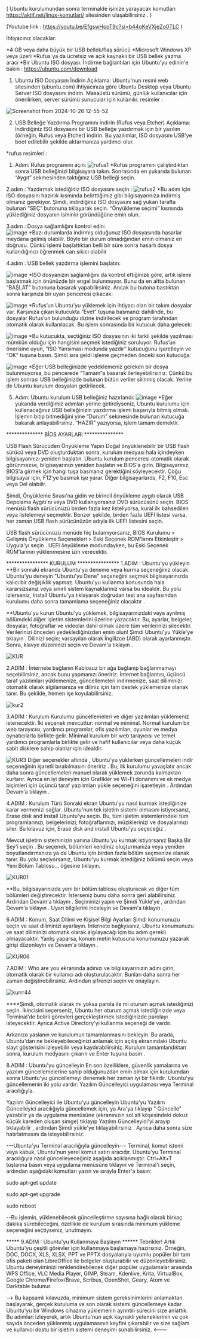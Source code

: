 ( Ubuntu kurulumundan sonra terminalde işinize yarayacak komutları https://aktif.net/linux-komutlari/ sitesinden ulaşabilirsiniz . )

(Youtube link : https://youtu.be/EfgswHooT9c?si=b44oKeVXjeZo0TLC )

İhtiyacınız olacaklar:

*4 GB veya daha büyük bir USB bellek/flaş sürücü
*Microsoft Windows XP veya üzeri
*Rufus  ya da ücretsiz ve açık kaynaklı bir USB bellek yazma aracı
*Bir Ubuntu ISO dosyası. İndirme bağlantıları için Ubuntu'yu edinin'e bakın : https://ubuntu.com/download


1. Ubuntu ISO Dosyasını İndirin
Açıklama: Ubuntu'nun resmi web sitesinden (ubuntu.com) ihtiyacınıza göre Ubuntu Desktop veya Ubuntu Server ISO dosyasını indirin. Masaüstü sürümü, günlük kullanıcılar için önerilirken, server sürümü sunucular için kullanılır.
resimler :

![Screenshot from 2024-10-26 12-55-52](https://github.com/user-attachments/assets/27955a33-8b33-4383-85b1-d0959ff40a49)

2. USB Belleğe Yazdırma Programını İndirin (Rufus veya Etcher)
Açıklama: İndirdiğiniz ISO dosyasını bir USB belleğe yazdırmak için bir yazılım (örneğin, Rufus veya Etcher) indirin. Bu yazılımlar, ISO dosyasını USB'ye boot edilebilir şekilde aktarmanıza yardımcı olur.

*rufus resimleri :
1. Adım: Rufus programını açın:
![rufus1](https://github.com/user-attachments/assets/430b5dff-f505-4dcf-ad3e-a1fd71958b91)
*Rufus programını çalıştırdıktan sonra USB belleğinizi bilgisayara takın. Sonrasında en yukarıda bulunan “Aygıt” sekmesinden taktığınız USB belleği seçin.

2.adım : Yazdırmak istediğiniz ISO dosyasını seçin :
![rufus2](https://github.com/user-attachments/assets/79824c6e-0415-419d-8e46-cd9cf6022681)
*Bu adım için ISO dosyasını hazırlık kısmında belirttiğimiz gibi bilgisayarınıza indirmiş olmanız gerekiyor. Şimdi, indirdiğiniz ISO dosyasını sağ yukarı tarafta bulunan “SEÇ” butonuna tıklayarak seçin. “Önyükleme seçimi” kısmında yüklediğiniz dosyanın isminin göründüğüne emin olun.

3.adım : Dosya sağlamlığını kontrol edin:         
![image](https://github.com/user-attachments/assets/8e277877-77bd-4def-9023-40d5eb7a32a8)
*Bazı durumlarda indirmiş olduğunuz ISO dosyasında hasarlar meydana gelmiş olabilir. Böyle bir durum olmadığından emin olmanız en doğrusu. Çünkü işlemi başlattıktan belli bir süre sonra hasarlı dosya kullandığınızı öğrenmek can sıkıcı olabilir

4.adım : USB bellek yazdırma işlemini başlatın:

![image](https://github.com/user-attachments/assets/382b1a49-4023-4e19-b477-5c854c9da84c)
*ISO dosyanızın sağlamlığını da kontrol ettiğinize göre, artık işlemi başlatmak için önünüzde bir engel bulunmuyor. Bunu da en altta bulunan “BAŞLAT” butonuna basarak yapabilirsiniz. Ancak bu butona bastıktan sonra karşınıza bir uyarı penceresi çıkacak:

![image](https://github.com/user-attachments/assets/79abf057-86fa-44fb-8f45-19b4818d6b81)
*Rufus’un Ubuntu’yu yüklemek için ihtiyacı olan bir takım dosyalar var. Karşınıza çıkan kutucukta “Evet” tuşuna basmanız dahilinde, bu dosyalar Rufus’un bulunduğu dizine indirilecek ve program tarafından otomatik olarak kullanılacak. Bu işlem sonrasında bir kutucuk daha gelecek:


![image](https://github.com/user-attachments/assets/a933da9a-6c74-479e-9be2-17c1291ba122)
*Bu kutucukta, seçtiğiniz ISO dosyasının iki farklı şekilde yazılması mümkün olduğu için hangisini seçmek istediğiniz soruluyor. Rufus’un önerisine uyun, “ISO Yansıması modunda yazdır” kutucuğunu işaretleyin ve “OK” tuşuna basın. Şimdi sıra geldi işleme geçmeden önceki son kutucuğa:


![image](https://github.com/user-attachments/assets/ca9bf710-c7f1-40d3-a103-c88dc5fe6a9b)
*Eğer USB belleğinizde yedeklemeniz gereken bir dosya bulunmuyorsa, bu pencerede “Tamam”a basarak ilerleyebilirsiniz. Çünkü bu işlem sonrası USB belleğinizde bulunan bütün veriler silinmiş olacak. Yerine de Ubuntu kurulum dosyaları getirilecek.

5. Adım: Ubuntu kurulum USB belleğiniz hazırlandı:
![image](https://github.com/user-attachments/assets/75d7694c-d249-4431-8ddf-9d25290ee734)
*Eğer yukarıda verdiğimiz adımları yerine getirdiyseniz, Ubuntu kurulumu için kullanacağınız USB belleğinizin yazdırma işlemi başarıyla bitmiş olmalı. İşlemin bitip bitmediğini yine “Durum” sekmesinde bulunan kutucuğa bakarak anlayabilirsiniz. “HAZIR” yazıyorsa, işlem tamam demektir.


************** BİOS AYARLARI ***************

USB Flash Sürücüden Önyükleme Yapın
Doğal önyüklenebilir bir USB flash sürücü veya DVD oluşturduktan sonra, kurulum medyası hala içindeyken bilgisayarınızı yeniden başlatın. Ubuntu kurulum penceresi otomatik olarak görünmezse, bilgisayarınızı yeniden başlatın ve BIOS'a girin. Bilgisayarınız, BIOS'a girmek için hangi tuşa basmanız gerektiğini söyleyecektir. Çoğu bilgisayar için, F12'ye basmak işe yarar. Diğer bilgisayarlarda, F2, F10, Esc veya Del olabilir.

Şimdi, Önyükleme Sırası'na gidin ve birincil önyükleme aygıtı olarak USB Depolama Aygıtı'nı veya DVD kullanıyorsanız DVD sürücüsünü seçin. BIOS menüsü flash sürücünüzü birden fazla kez listeliyorsa, kural ilk bahsedilen veya listelemeyi seçmektir. Benzer şekilde, birden fazla UEFI listesi varsa, her zaman USB flash sürücünüzün adıyla ilk UEFI listesini seçin.

USB flash sürücünüzü menüde hiç bulamıyorsanız, BIOS Kurulumu > Gelişmiş Önyükleme Seçenekleri > Eski Seçenek ROM'larını Etkinleştir > Uygula'yı seçin . UEFI önyükleme modundayken, bu Eski Seçenek ROM'larının yüklenmesine izin verecektir.

**************** KURULUM ****************
1.ADIM : Ubuntu'yu yükleyin
**Bir sonraki ekranda Ubuntu'yu deneme veya kurma seçeneğiniz olacak.
Ubuntu'yu deneyin
"Ubuntu'yu Dene" seçeneğini seçmek bilgisayarınızda kalıcı bir değişiklik yapmaz. Ubuntu'yu kullanma konusunda hala kararsızsanız veya sınırlı sistem kaynaklarınız varsa bu idealdir. Bu yolu izlerseniz, Install Ubuntu'ya tıklayarak doğrudan test ana sayfasından kurulumu daha sonra tamamlama seçeneğiniz olacaktır .

**Ubuntu'yu kurun
Ubuntu'yu yüklemek, bilgisayarınızdaki veya ayrılmış bölümdeki diğer işletim sistemlerini üzerine yazacaktır. Bu, ayarlar, belgeler, dosyalar, fotoğraflar ve videolar dahil olmak üzere tüm verilerinizi silecektir. Verilerinizi önceden yedeklediğinizden emin olun! Şimdi Ubuntu'yu Yükle'ye tıklayın .
Dilinizi seçin; varsayılan olarak İngilizce (ABD) olarak ayarlanmıştır. Sonra, klavye düzeninizi seçin ve Devam'a tıklayın .

![KUR](https://github.com/user-attachments/assets/fa28f45d-7749-4ddc-a0aa-da3d2c1ad1ef)

2.ADIM : İnternete bağlanın
Kablosuz bir ağa bağlanıp bağlanmamayı seçebilirsiniz, ancak bunu yapmanızı öneririz. İnternet bağlantısı, üçüncü taraf yazılımları yüklemenize, güncellemeleri indirmenize, saat diliminizi otomatik olarak algılamanıza ve diliniz için tam destek yüklemenize olanak tanır. Bu şekilde, hemen işe koyulabilirsiniz.

![kur2](https://github.com/user-attachments/assets/f1174853-b16f-463c-845e-cb073c03b044)

3.ADIM : Kurulum Kurulumu
güncellemeleri ve diğer yazılımları yüklemeniz istenecektir. İki seçenek mevcuttur: normal ve minimal. Normal kurulum bir web tarayıcısı, yardımcı programlar, ofis yazılımları, oyunlar ve medya oynatıcılarla birlikte gelir. Minimal kurulum bir web tarayıcısı ve temel yardımcı programlarla birlikte gelir ve hafif kullanıcılar veya daha küçük sabit disklere sahip olanlar için idealdir.

![KUR3](https://github.com/user-attachments/assets/242cab31-a624-42f4-ab0f-2d64019d656a)
Diğer seçenekler altında , Ubuntu'yu yüklerken güncellemeleri indir seçeneğinin işaretli bırakılmasını öneririz . Bu, ilk kurulumu yavaşlatır ancak daha sonra güncellemeleri manuel olarak yüklemek zorunda kalmaktan kurtarır. Ayrıca en iyi deneyim için Grafikler ve Wi-Fi donanımı ve ek medya biçimleri için üçüncü taraf yazılımları yükle seçeneğini işaretleyin . Ardından Devam'a tıklayın .

4.ADIM : Kurulum Türü
Sonraki ekran Ubuntu'yu nasıl kurmak istediğinize karar vermenizi sağlar. Ubuntu'nun tek işletim sistemi olmasını istiyorsanız, Erase disk and install Ubuntu'yu seçin. Bu, tüm işletim sistemlerindeki tüm programlarınızı, belgelerinizi, fotoğraflarınızı, müziklerinizi ve dosyalarınızı siler. Bu kılavuz için, Erase disk and install Ubuntu'yu seçeceğiz .

Mevcut işletim sisteminizin yanına Ubuntu'yu kurmak istiyorsanız Başka Bir Şey'i seçin . Bu seçenek, bölümleri kendiniz oluşturmanıza veya yeniden boyutlandırmanıza ya da Ubuntu için birden fazla bölüm seçmenize olanak tanır. Bu yolu seçiyorsanız, Ubuntu'yu kurmak istediğiniz bölümü seçin veya Yeni Bölüm Tablosu... öğesine tıklayın.

![KUR01](https://github.com/user-attachments/assets/ae88df20-fa14-4592-8c08-1765a9103e67)

**Bu, bilgisayarınızda yeni bir bölüm tablosu oluşturacak ve diğer tüm bölümleri değiştirecektir. İsterseniz bunu daha sonra geri alabilirsiniz. Ardından Devam'a tıklayın . Seçiminizi yapın ve Şimdi Yükle'ye , ardından Devam'a tıklayın . Uyarı bilgilerini inceleyin ve Devam'a tıklayın .

6.ADIM : Konum, Saat Dilimi ve Kişisel Bilgi Ayarları
Şimdi konumunuzu seçin ve saat diliminizi ayarlayın. İnternete bağlıysanız, Ubuntu konumunuzu ve saat diliminizi otomatik olarak algılayacağı için bu adım gerekli olmayacaktır. Yanlış yaparsa, konum metin kutusuna konumunuzu yazarak girişi düzenleyin ve Devam'a tıklayın .

![KUR06](https://github.com/user-attachments/assets/a2e454fb-0142-41b0-b8d6-75fe286b2b57)

7.ADIM : Who are you ekranında adınızı ve bilgisayarınızın adını girin, otomatik olarak bir kullanıcı adı oluşturulacaktır. Bunları daha sonra her zaman değiştirebilirsiniz. Ardından şifrenizi seçin ve onaylayın.

![kurrr44](https://github.com/user-attachments/assets/4a87369b-2a0d-4db9-aa60-f93317cfa980)

****Şimdi, otomatik olarak mı yoksa parola ile mi oturum açmak istediğinizi seçin. İkincisini seçerseniz, Ubuntu her oturum açmak istediğinizde veya Terminal'de belirli görevleri gerçekleştirmek istediğinizde parolayı isteyecektir. Ayrıca Active Directory'yi kullanma seçeneği de vardır.

Arkanıza yaslanın ve kurulumun tamamlanmasını bekleyin. Bu arada, Ubuntu'dan ne bekleyebileceğinizi anlamak için açılış ekranındaki Ubuntu slayt gösterisini izleyebilir veya kaydırabilirsiniz. Kurulum tamamlandıktan sonra, kurulum medyasını çıkarın ve Enter tuşuna basın .


8.ADIM : Ubuntu'yu güncelleyin
En son özelliklere, güvenlik yamalarına ve yazılım güncellemelerine sahip olduğunuzdan emin olmak için kurulumdan sonra Ubuntu'yu güncellemeyi denemek her zaman iyi bir fikirdir. Ubuntu'yu güncellemenin iki yolu vardır: Yazılım Güncelleyici uygulaması veya Terminal aracılığıyla.

Yazılım Güncelleyici ile Ubuntu'yu güncelleyin
Ubuntu'yu Yazılım Güncelleyici aracılığıyla güncellemek için, ya Ara'ya tıklayıp " Güncelle" yazabilir ya da uygulama menüsüne (ekranınızın sol alt köşesindeki dokuz küçük kareden oluşan simge) tıklayıp Yazılım Güncelleyici'yi arayıp tıklayabilir , ardından Şimdi yükle'ye tıklayabilirsiniz . Ayrıca daha sonra size hatırlatmasını da isteyebilirsiniz.

---Ubuntu'yu Terminal aracılığıyla güncelleyin---
Terminal, komut istemi veya kabuk, Ubuntu'nun yerel komut satırı aracıdır. Ubuntu'yu Terminal aracılığıyla nasıl güncelleyeceğiniz aşağıda açıklanmıştır. Ctrl+Alt+T tuşlarına basın veya uygulama menüsüne tıklayın ve Terminal'i seçin, ardından aşağıdaki komutları yazın ve sırayla Enter'a basın:

sudo apt-get update

sudo apt-get upgrade

sudo reboot

--Bu işlemin, yüklenebilecek güncelleştirme sayısına bağlı olarak birkaç dakika sürebileceğini, özellikle de kurulum sırasında minimum yükleme seçeneğini seçtiyseniz, unutmayın.

***** 9.ADIM : Ubuntu'yu Kullanmaya Başlayın ******
Tebrikler! Artık Ubuntu'yu çeşitli görevler için kullanmaya başlamaya hazırsınız. Örneğin, DOC, DOCX, XLS, XLSX, PPT ve PPTX dosyalarıyla uyumlu popüler bir tam ofis paketi olan LibreOffice ile belgeler oluşturabilir ve düzenleyebilirsiniz. Ubuntu deneyiminizi renklendirebilecek diğer popüler uygulamalar arasında WPS Office, VLC Media Player, GIMP, Steam, Kdenlive, Krita, VirtualBox, Google Chrome/Firefox/Brave, Scribus, OpenShot, Geary, Atom ve Darktable bulunur.

--> Bu kapsamlı kılavuzda, minimum sistem gereksinimlerini anlamaktan başlayarak, gerçek kuruluma ve son olarak sistemi güncellemeye kadar Ubuntu'yu bir Windows cihazına yüklemenin ayrıntılı sürecini size anlattık. Bu adımları izleyerek, artık Ubuntu'nun açık kaynaklı yeteneklerinin ve çok sayıda önceden yüklenmiş uygulamasının keyfini çıkarabilir ve size sağlam ve kullanıcı dostu bir işletim sistemi deneyimi sunabilirsiniz. <---

















